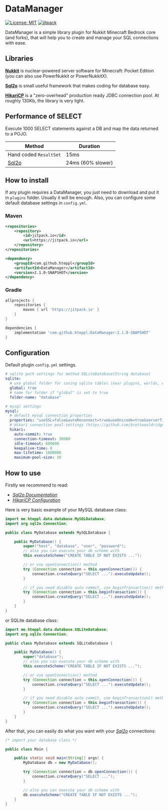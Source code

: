 # DataManager

[![License: MIT](https://img.shields.io/badge/License-MIT-yellow.svg)](https://opensource.org/licenses/MIT)
[![jitpack](https://jitpack.io/v/hteppl/DataManager.svg)](https://jitpack.io/#hteppl/DataManager)

DataManager is a simple library plugin for Nukkit Minecraft Bedrock core (and forks), that will help you to create and
manage your SQL connections with ease.

## Libraries

[**Nukkit**](https://github.com/CloudburstMC/Nukkit) is nuclear-powered server software for Minecraft: Pocket Edition
(you can also use PowerNukkit or PowerNukkitX).

[**Sql2o**](https://github.com/aaberg/sql2o) is small useful framework that makes coding for database easy.

[**HikariCP**](https://github.com/brettwooldridge/HikariCP) is a "zero-overhead" production ready JDBC connection pool.
At roughly 130Kb, the library is very light.

## Performance of SELECT

Execute 1000 SELECT statements against a DB and map the data returned to a POJO.

| Method                                   | Duration          |
|------------------------------------------|-------------------|
| Hand coded <code>ResultSet</code>        | 15ms              |
| [Sql2o](https://github.com/aaberg/sql2o) | 24ms (60% slower) |

## How to install

If any plugin requires a DataManager, you just need to download and put it in `plugins` folder. Usually it will be
enough. Also, you can configure some default database settings in `config.yml`.

### Maven

```xml
<repositories>
    <repository>
        <id>jitpack.io</id>
        <url>https://jitpack.io</url>
    </repository>
</repositories>
```

```xml
<dependency>
    <groupId>com.github.hteppl</groupId>
    <artifactId>DataManager</artifactId>
    <version>2.1.0-SNAPSHOT</version>
</dependency>
```

### Gradle

```groovy
allprojects {
    repositories {
        maven { url 'https://jitpack.io' }
    }
}
```

```groovy
dependencies {
    implementation 'com.github.hteppl:DataManager:2.1.0-SNAPSHOT'
}
```

## Configuration

Default plugin `config.yml` settings.

```yaml
# sqlite path settings for method SQLiteDatabase(String database)
sqlite:
  # use global folder for saving sqlite tables (near plugins, worlds, etc.) or plugin folder
  global: true
  # name for folder if "global" is set to true
  folder-name: "database"

# mysql settings
mysql:
  # default mysql connection properties
  properties: "useSSL=false&autoReconnect=true&useUnicode=true&serverTimezone=UTC"
  # Hikari connection pool settings (https://github.com/brettwooldridge/HikariCP)
  hikari:
    auto-commit: true
    connection-timeout: 30000
    idle-timeout: 600000
    keepalive-time: 0
    max-lifetime: 1800000
    maximum-pool-size: 10
```

## How to use

Firstly we recommend to read:

- [*Sql2o Documentation*](https://github.com/aaberg/sql2o/wiki)
- [*HikariCP Configuration*](https://github.com/brettwooldridge/HikariCP#gear-configuration-knobs-baby)

Here is very basic example of your MySQL database class:

```java
import me.hteppl.data.database.MySQLDatabase;
import org.sql2o.Connection;

public class MyDatabase extends MySQLDatabase {

    public MyDatabase() {
        super("host", "database", "user", "password");
        // also you can execute your db scheme with
        this.executeScheme("CREATE TABLE IF NOT EXISTS ...");

        // or use openConnection() method
        try (Connection connection = this.openConnection()) {
            connection.createQuery("SELECT ...").executeUpdate();
        }

        // if you need disable auto commit, use beginTransaction() method
        try (Connection connection = this.beginTransaction()) {
            connection.createQuery("SELECT ...").executeUpdate();
        }
    }
}
```

or SQLite database class:

```java
import me.hteppl.data.database.SQLiteDatabase;
import org.sql2o.Connection;

public class MyDatabase extends SQLiteDatabase {

    public MyDatabase() {
        super("database");
        // also you can execute your db scheme with
        this.executeScheme("CREATE TABLE IF NOT EXISTS ...");

        // or use openConnection() method
        try (Connection connection = this.openConnection()) {
            connection.createQuery("SELECT ...").executeUpdate();
        }

        // if you need disable auto commit, use beginTransaction() method
        try (Connection connection = this.beginTransaction()) {
            connection.createQuery("SELECT ...").executeUpdate();
        }
    }
}
```

After that, you can easily do what you want with your [*Sql2o*](https://www.sql2o.org) connections:

```java
/* import your database class */

public class Main {

    public static void main(String[] args) {
        MyDatabase db = new MyDatabase();

        try (Connection connection = db.openConnection()) {
            connection.createQuery("SELECT ...");
        }

        // also you can execute your db scheme with
        db.executeScheme("CREATE TABLE IF NOT EXISTS ...");
    }
}
```